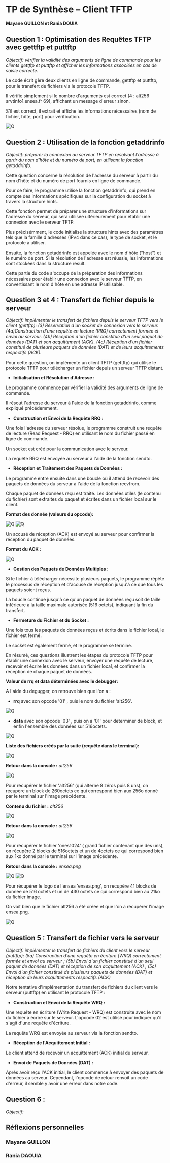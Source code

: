 # TP de Synthèse – Client TFTP

**Mayane GUILLON et Rania DOUIA**

## Question 1 : Optimisation des Requêtes TFTP avec gettftp et puttftp
*Objectif: vérifier la validité des arguments de ligne de commande pour les clients gettftp et puttftp et afficher les informations associées en cas de saisie correcte.*

Le code écrit gère deux clients en ligne de commande, gettftp et puttftp, pour le transfert de fichiers via le protocole TFTP. 

Il vérifie simplement si le nombre d'arguments est correct (4 : alt256 srvtinfo1.ensea.fr 69), affichant un message d'erreur sinon. 

S'il est correct, il extrait et affiche les informations nécessaires (nom de fichier, hôte, port) pour vérification. 

![Q](img/Q1Terminal.png)


## Question 2 : Utilisation de la fonction getaddrinfo
*Objectif: préparer la connexion au serveur TFTP en résolvant l'adresse à partir du nom d'hôte et du numéro de port, en utilisant la fonction getaddrinfo.*

Cette question concerne la résolution de l'adresse du serveur à partir du nom d'hôte et du numéro de port fournis en ligne de commande. 

Pour ce faire, le programme utilise la fonction getaddrinfo, qui prend en compte des informations spécifiques sur la configuration du socket à travers la structure hints. 

Cette fonction permet de préparer une structure d'informations sur l'adresse du serveur, qui sera utilisée ultérieurement pour établir une connexion avec le serveur TFTP.

Plus précisémment, le code initialise la structure hints avec des paramètres tels que la famille d'adresses (IPv4 dans ce cas), le type de socket, et le protocole à utiliser. 

Ensuite, la fonction getaddrinfo est appelée avec le nom d'hôte ("host") et le numéro de port. Si la résolution de l'adresse est réussie, les informations sont stockées dans la structure result.

Cette partie du code s'occupe de la préparation des informations nécessaires pour établir une connexion avec le serveur TFTP, en convertissant le nom d'hôte en une adresse IP utilisable.

## Question 3 et 4 : Transfert de fichier depuis le serveur
*Objectif: implémenter le transfert de fichiers depuis le serveur TFTP vers le client (gettftp):
(3) Réservation d'un socket de connexion vers le serveur.
(4a)Construction d'une requête en lecture (RRQ) correctement formée et envoi au serveur.
(4b) Réception d'un fichier constitué d'un seul paquet de données (DAT) et son acquittement (ACK).
(4c) Réception d'un fichier constitué de plusieurs paquets de données (DAT) et de leurs acquittements respectifs (ACK).*


Pour cette question, on implémente un client TFTP (gettftp) qui utilise le protocole TFTP pour télécharger un fichier depuis un serveur TFTP distant.

* **Initialisation et Résolution d'Adresse :**

Le programme commence par vérifier la validité des arguments de ligne de commande.

Il résout l'adresse du serveur à l'aide de la fonction getaddrinfo, comme expliqué précédemment.

* **Construction et Envoi de la Requête RRQ :**

Une fois l'adresse du serveur résolue, le programme construit une requête de lecture (Read Request - RRQ) en utilisant le nom du fichier passé en ligne de commande.

Un socket est créé pour la communication avec le serveur.

La requête RRQ est envoyée au serveur à l'aide de la fonction sendto.

* **Réception et Traitement des Paquets de Données :**

Le programme entre ensuite dans une boucle où il attend de recevoir des paquets de données du serveur à l'aide de la fonction recvfrom.

Chaque paquet de données reçu est traité. Les données utiles (le contenu du fichier) sont extraites du paquet et écrites dans un fichier local sur le client.

**Format des donnée (valeurs du opcode):**

![Q](img/FormatData.png) 
![Q](img/Q4Opcode.png)

Un accusé de réception (ACK) est envoyé au serveur pour confirmer la réception du paquet de données.

**Format du ACK :**

![Q](img/formatACK.png)

* **Gestion des Paquets de Données Multiples :**

Si le fichier à télécharger nécessite plusieurs paquets, le programme répète le processus de réception et d'accusé de réception jusqu'à ce que tous les paquets soient reçus.

La boucle continue jusqu'à ce qu'un paquet de données reçu soit de taille inférieure à la taille maximale autorisée (516 octets), indiquant la fin du transfert.

* **Fermeture du Fichier et du Socket :**

Une fois tous les paquets de données reçus et écrits dans le fichier local, le fichier est fermé.

Le socket est également fermé, et le programme se termine.



En résumé, ces questions illustrent les étapes du protocole TFTP pour établir une connexion avec le serveur, envoyer une requête de lecture, recevoir et écrire les données dans un fichier local, et confirmer la réception de chaque paquet de données.

**Valeur de rrq et data déterminées avec le debugger:**

A l'aide du degugger, on retrouve bien que l'on a :  

* **rrq** avec son opcode '01' , puis le nom du fichier 'alt256'.

![Q](img/Q4DebugRrq.png)

* **data** avec son opcode '03' , puis on a '01' pour determiner de block, et enfin l'ensemble des données sur 516octets.

![Q](img/Q4DebugData.png)


**Liste des fichiers créés par la suite (requête dans le terminal):** 

![Q](img/Q4terminal2.png)

**Retour dans la console :** *alt256*

![Q](img/Q4TerminalAlt256.png)

Pour récupérer le fichier 'alt256' (qui alterne 8 zéros puis 8 uns), on récupère un block de 260octets ce qui correspond bien aux 256o donné par le terminal sur l'image précédente. 

**Contenu du fichier :** *alt256*

![Q](img/Q4terminal.png) 

**Retour dans la console :** *alt256*

![Q](img/Q4TerminalOnes1024.png)

Pour récupérer le fichier 'ones1024' ( grand fichier contenant que des uns), on récupère 2 blocks de 516octets et un de 4octets ce qui correspond bien aux 1ko donné par le terminal sur l'image précédente. 


**Retour dans la console :** *ensea.png* 

![Q](img/Q4TerminalEnseapng1.png)
![Q](img/Q4TerminalEnseapng2.png)

Pour récupérer le logo de l'ensea 'ensea.png', on recupère 41 blocks de donnée de 516 octets et un de 430 octets ce qui correspond bien au 21ko du fichier image.


On voit bien que le fichier alt256 a été créée et que l'on a récupérer l'image ensea.png.

![Q](img/Q4Architecteture.png)

## Question 5 : Transfert de fichier vers le serveur
*Objectif:  implémenter le transfert de fichiers du client vers le serveur (puttftp):
(5a) Construction d'une requête en écriture (WRQ) correctement formée et envoi au serveur ; 
(5b) Envoi d'un fichier constitué d'un seul paquet de données (DAT) et réception de son acquittement (ACK) ; 
(5c) Envoi d'un fichier constitué de plusieurs paquets de données (DAT) et réception de leurs acquittements respectifs (ACK)*

Notre tentative d'implémentation du transfert de fichiers du client vers le serveur (puttftp) en utilisant le protocole TFTP :

* **Construction et Envoi de la Requête WRQ :**

Une requête en écriture (Write Request - WRQ) est construite avec le nom du fichier à écrire sur le serveur. L'opcode 02 est utilisé pour indiquer qu'il s'agit d'une requête d'écriture.

La requête WRQ est envoyée au serveur via la fonction sendto.

* **Réception de l'Acquittement Initial :**

Le client attend de recevoir un acquittement (ACK) initial du serveur.

* **Envoi de Paquets de Données (DAT) :**

Après avoir reçu l'ACK initial, le client commence à envoyer des paquets de données au serveur. Cependant, l'opcode de retour renvoit un code d'erreur, il semble y avoir une erreur dans notre code.




## Question 6 : 
*Objectif:*







## Réflexions personnelles
### Mayane GUILLON



### Rania DAOUIA 

